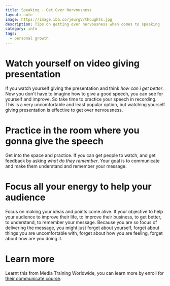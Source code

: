 ```yaml
---
title: Speaking - Get Over Nervousness
layout: note
image: https://image.ibb.co/jeurgV/thoughts.jpg
description: Tips on getting over nervousness when comes to speaking
category: info
tags:
  - personal growth
---
```


# Watch yourself on video giving presentation
If you watch yourself giving the presentation and think *how can i get better*. Now you don't have to imagine how to give a good speech, you can see for yourself and improve. So take time to practice your speech in recording. This is a very uncomfortable and least popular option, but watching yourself giving presentation is effective to get over nervousness.

# Practice in the room where you gonna give the speech
Get into the space and practice. If you can get people to watch, and get feedback by asking *what do they remember*. Your goal is to communicate and make them understand and remember your message.

# Focus all your energy to help your audience
Focus on making your ideas and points come alive. If your objective to help your audience to improve their life, to improve their business, to get better, to understand, to remember your message. Because you are so focus of delivering the message, you might just forget about yourself, forget about things you are uncomfortable with, forget about how you are feeling, forget about how are you doing it.

# Learn more
Learnt this from Media Training Worldwide, you can learn more by enroll for
[their communicate course](http://www.mediatrainingworldwide.com/blog/2018/04/19/heavy-discount-to-all-of-my-udemy-online-communications-courses-9-99/).
